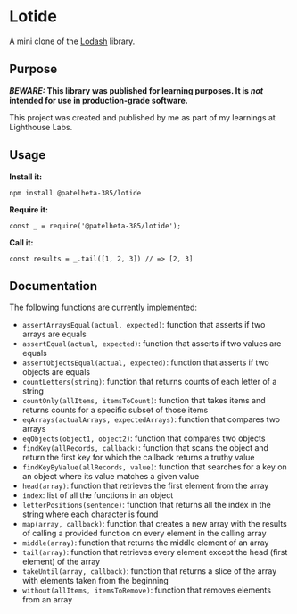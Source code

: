 # Lotide

A mini clone of the [Lodash](https://lodash.com) library.

## Purpose

**_BEWARE:_ This library was published for learning purposes. It is _not_ intended for use in production-grade software.**

This project was created and published by me as part of my learnings at Lighthouse Labs.

## Usage

**Install it:**

`npm install @patelheta-385/lotide`

**Require it:**

`const _ = require('@patelheta-385/lotide');`

**Call it:**

`const results = _.tail([1, 2, 3]) // => [2, 3]`

## Documentation

The following functions are currently implemented:

- `assertArraysEqual(actual, expected)`: function that asserts if two arrays are equals
- `assertEqual(actual, expected)`: function that asserts if two values are equals
- `assertObjectsEqual(actual, expected)`: function that asserts if two objects are equals
- `countLetters(string)`: function that returns counts of each letter of a string
- `countOnly(allItems, itemsToCount)`: function that takes items and returns counts for a specific subset of those items
- `eqArrays(actualArrays, expectedArrays)`: function that compares two arrays
- `eqObjects(object1, object2)`: function that compares two objects
- `findKey(allRecords, callback)`: function that scans the object and return the first key for which the callback returns a truthy value
- `findKeyByValue(allRecords, value)`: function that searches for a key on an object where its value matches a given value
- `head(array)`: function that retrieves the first element from the array
- `index`: list of all the functions in an object
- `letterPositions(sentence)`: function that returns all the index in the string where each character is found
- `map(array, callback)`: function that creates a new array with the results of calling a provided function on every element in the calling array
- `middle(array)`: function that returns the middle element of an array
- `tail(array)`: function that retrieves every element except the head (first element) of the array
- `takeUntil(array, callback)`: function that returns a slice of the array with elements taken from the beginning
- `without(allItems, itemsToRemove)`: function that removes elements from an array
